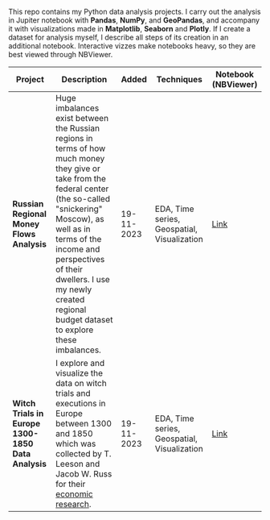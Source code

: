 This repo contains my Python data analysis projects. I carry out the analysis in Jupiter notebook with <b>Pandas</b>, <b>NumPy</b>, and <b>GeoPandas</b>, and accompany it with visualizations made in <b>Matplotlib</b>, <b>Seaborn</b> and <b>Plotly</b>.
If I create a dataset for analysis myself, I describe all steps of its creation in an additional notebook.
Interactive vizzes make notebooks heavy, so they are best viewed through NBViewer. 

| Project | Description | Added | Techniques | Notebook (NBViewer) | 
| --- | --- | --- | --- | --- |
| <b>Russian Regional Money Flows Analysis</b> | Huge imbalances exist between the Russian regions in terms of how much money they give or take from the federal center (the so-called "snickering" Moscow), as well as in terms of the income and perspectives of their dwellers. I use my newly created regional budget dataset to explore these imbalances. | 19-11-2023 | EDA, Time series, Geospatial, Visualization | [Link](https://nbviewer.org/github/lomska/Data-Analysis-Python/blob/main/Russian-Regional-Money-Analysis/Russian_Regional_Money_Analysis.ipynb) |
| <b>Witch Trials in Europe 1300-1850 Data Analysis</b> | I explore and visualize the data on witch trials and executions in Europe between 1300 and 1850 which was collected by T. Leeson and Jacob W. Russ for their [economic research](https://www.peterleeson.com/Witch_Trials.pdf). | 19-11-2023 | EDA, Time series, Geospatial, Visualization | [Link](https://nbviewer.org/github/lomska/Data-Analysis-Python/blob/main/Witch_Trials_In_Europe_Data_Analysis/Witchy-Years-Notebook.ipynb) |
